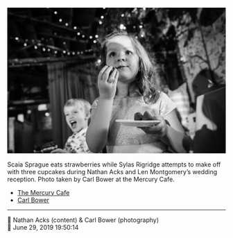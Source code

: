 ![Scaia Sprague eats strawberries](assets/e4891b470d7eca0b2b6e4fc4aafe9c35.webp)

Scaia Sprague eats strawberries while Sylas Rigridge attempts to make off with three cupcakes during Nathan Acks and Len Montgomery’s wedding reception. Photo taken by Carl Bower at the Mercury Cafe.

* [The Mercury Cafe](http://mercurycafe.com)
* [Carl Bower](https://carlbowerphotos.com)

- - - -

<span aria-hidden="true">👥</span> Nathan Acks (content) & Carl Bower (photography)  
<span aria-hidden="true">📅</span> June 29, 2019 19:50:14
